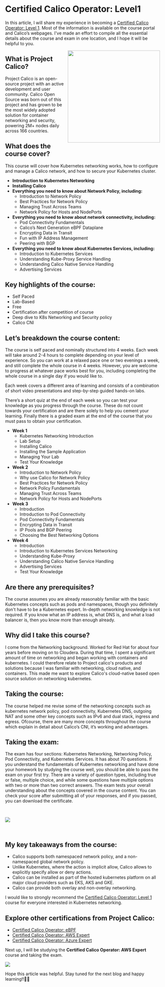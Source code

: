 # Certified Calico Operator: Level1


In this article, I will share my experience in becoming a [Certified Calico Operator: Level 1](https://www.tigera.io/lp/calico-academy-completion/). Most of the information is available on the course portal and Calico’s webpages. I've made an effort to compile all the essential details about the course and exam in one location, and I hope it will be helpful to you.

<a href="/images/ccol1/kubecuddle.png" target="_blank"><img src="/images/ccol1/kubecuddle.png" width="300px" align="right" /></a>

## What is Project Calico? 

Project Calico is an open-source project with an active development and user community. Calico Open Source was born out of this project and has grown to be the most widely adopted solution for container networking and security, powering 2M+ nodes daily across 166 countries.

## What does the course cover?

This course will cover how Kubernetes networking works, how to configure and manage a Calico network, and how to secure your Kubernetes cluster.

- **Introduction to Kubernetes Networking**
- **Installing Calico**
- **Everything you need to know about Network Policy, including:**
	- Introduction to Network Policy
	- Best Practices for Network Policy
	- Managing Trust Across Teams
	- Network Policy for Hosts and NodePorts
- **Everything you need to know about network connectivity, including:**
	- Pod Connectivity Fundamentals
	- Calico’s Next Generation eBPF Dataplane
	- Encrypting Data in Transit
	- Fun with IP Address Management
	- Peering with BGP
- **Everything you need to know about Kubernetes Services, including:**
	- Introduction to Kubernetes Services
	- Understanding Kube-Proxy Service Handling
	- Understanding Calico Native Service Handling
	- Advertising Services

## Key highlights of the course: 

- Self Paced
- Lab-Based
- Free
- Certification after competition of course
- Deep dive to K8s Networking and Security policy
- Calico CNI
 

 
## Let’s breakdown the course content: 

The course is self paced and nominally structured into 4 weeks. Each week will take around 2-4 hours to complete depending on your level of experience. So you can work at a relaxed pace one or two evenings a week, and still complete the whole course in 4 weeks.  However, you are welcome to progress at whatever pace works best for you, including completing the whole course in a single day if you would like to.
 
Each week covers a different area of learning and consists of a combination of short video presentations and step-by-step guided hands-on labs. 
 
There’s a short quiz at the end of each week so you can test your knowledge as you progress through the course. These do not count towards your certification and are there solely to help you cement your learning. Finally there is a graded exam at the end of the course that you must pass to obtain your certification.
 
- **Week 1**
	- Kubernetes Networking Introduction
	- Lab Setup
	- Installing Calico
	- Installing the Sample Application
	- Managing Your Lab
	- Test Your Knowledge
- **Week 2**
	- Introduction to Network Policy
	- Why use Calico for Network Policy
	- Best Practices for Network Policy
	- Network Policy Fundamentals
	- Managing Trust Across Teams
	- Network Policy for Hosts and NodePorts
- **Week 3**
	- Introduction
	- Introduction to Pod Connectivity
	- Pod Connectivity Fundamentals
	- Encrypting Data in Transit
	- IP Pools and BGP Peering
	- Choosing the Best Networking Options
- **Week 4**
	- Introduction
	- Introduction to Kubernetes Services Networking
	- Understanding Kube-Proxy
	- Understanding Calico Native Service Handling
	- Advertising Services
	- Test Your Knowledge
 
## Are there any prerequisites? 

The course assumes you are already reasonably familiar with the basic Kubernetes concepts such as pods and namespaces, though you definitely don't have to be a Kubernetes expert.
In-depth networking knowledge is not required. If you know what an IP address is, what DNS is, and what a load balancer is, then you know more than enough already. 
 
## Why did I take this course? 

I come from the Networking background. Worked for Red Hat for about four years before moving on to Cloudera. During that time, I spent a significant amount of time on networking and began working with containers and kubernetes. I could therefore relate to Project calico's products and solutions because I was familiar with networking, cloud native, and containers. This made me want to explore Calico's cloud-native based open source solution on networking kubernetes.
 
## Taking the course: 

The course helped me revise some of the networking concepts such as kubernetes network policy, pod connectivity, Kubernetes DNS, outgoing NAT and some other key concepts such as IPv6 and dual stack, ingress and egress. Ofcourse, there are many more concepts throughout the course which explain in detail about Calico’s CNI, it’s working and advantages. 
 
## Taking the exam: 

The exam has four sections: Kubernetes Networking, Networking Policy, Pod Connectivity, and Kubernetes Services. It has about 70 questions. If you understand the fundamentals of Kubernetes networking and have done your homework by studying the course well, you should be able to pass the exam on your first try. There are a variety of question types, including true or false, multiple choice, and while some questions have multiple options with two or more than two correct answers. The exam tests your overall understanding about the concepts covered in the course content. You can check your score after submitting all of your responses, and if you passed, you can download the certificate.

<br/>

![](/images/ccol1/ccol1.png " ")

<br/>

## My key takeaways from the course: 

- Calico supports both namespaced network policy, and a non-namespaced global network policy. 
- Unlike Kubernetes, where the action is implicit allow, Calico allows to explicitly specify allow or deny actions. 
- Calico can be installed as part of the hosted kubernetes platform on all major cloud providers such as EKS, AKS and GKE. 
- Calico can provide both overlay and non-overlay networking. 

I would like to strongly recommend the [Certified Calico Operator: Level 1](https://academy.tigera.io/course/certified-calico-operator-level-1/) course for everyone interested in Kubernetes networking.

## Explore other certifications from Project Calico: 

- [Certified Calico Operator: eBPF](https://academy.tigera.io/course/certified-calico-operator-ebpf/)
- [Certified Calico Operator: AWS Expert](https://academy.tigera.io/course/certified-calico-operator-aws-expert/)
- [Certified Calico Operator: Azure Expert](https://academy.tigera.io/course/certified-calico-operator-azure-expert/)

Next up, I will be studying the **Certified Calico Operator: AWS Expert** course and taking the exam.

![](/images/ccol1/bigcat.png)

Hope this article was helpful. Stay tuned for the next blog and happy learning!!👋🏻

